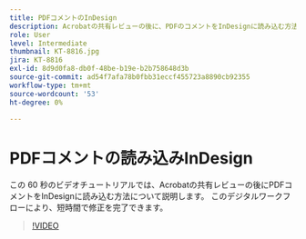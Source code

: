 ```yaml
---
title: PDFコメントのInDesign
description: Acrobatの共有レビューの後に、PDFのコメントをInDesignに読み込む方法について説明します。
role: User
level: Intermediate
thumbnail: KT-8816.jpg
jira: KT-8816
exl-id: 8d9d0fa8-db0f-48be-b19e-b2b758648d3b
source-git-commit: ad54f7afa78b0fbb31eccf455723a8890cb92355
workflow-type: tm+mt
source-wordcount: '53'
ht-degree: 0%

---
```


# PDFコメントの読み込みInDesign

この 60 秒のビデオチュートリアルでは、Acrobatの共有レビューの後にPDFコメントをInDesignに読み込む方法について説明します。 このデジタルワークフローにより、短時間で修正を完了できます。

>[!VIDEO](https://video.tv.adobe.com/v/336907?quality=12&learn=on&hidetitle=true)

